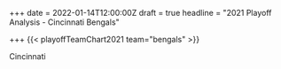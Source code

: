 +++
date = 2022-01-14T12:00:00Z
draft = true
headline = "2021 Playoff Analysis - Cincinnati Bengals"

+++
{{< playoffTeamChart2021 team="bengals" >}}

Cincinnati